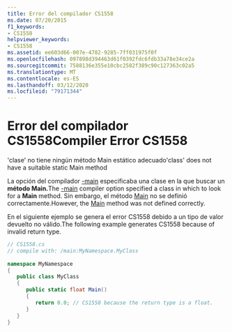 ```yaml
---
title: Error del compilador CS1558
ms.date: 07/20/2015
f1_keywords:
- CS1558
helpviewer_keywords:
- CS1558
ms.assetid: ee603d66-007e-4782-9285-7ff031975f0f
ms.openlocfilehash: 097898d394463d61f0392fdc6fdb33a78e34ce2a
ms.sourcegitcommit: 7588136e355e10cbc2582f389c90c127363c02a5
ms.translationtype: MT
ms.contentlocale: es-ES
ms.lasthandoff: 03/12/2020
ms.locfileid: "79171344"
---
```

# <a name="compiler-error-cs1558"></a><span data-ttu-id="f4e54-102">Error del compilador CS1558</span><span class="sxs-lookup"><span data-stu-id="f4e54-102">Compiler Error CS1558</span></span>
<span data-ttu-id="f4e54-103">'clase' no tiene ningún método Main estático adecuado</span><span class="sxs-lookup"><span data-stu-id="f4e54-103">'class' does not have a suitable static Main method</span></span>  
  
 <span data-ttu-id="f4e54-104">La opción del compilador [-main](../language-reference/compiler-options/main-compiler-option.md) especificaba una clase en la que buscar un **método Main.**</span><span class="sxs-lookup"><span data-stu-id="f4e54-104">The [-main](../language-reference/compiler-options/main-compiler-option.md) compiler option specified a class in which to look for a **Main** method.</span></span> <span data-ttu-id="f4e54-105">Sin embargo, el método [Main](../programming-guide/main-and-command-args/index.md) no se definió correctamente.</span><span class="sxs-lookup"><span data-stu-id="f4e54-105">However, the [Main](../programming-guide/main-and-command-args/index.md) method was not defined correctly.</span></span>  
  
 <span data-ttu-id="f4e54-106">En el siguiente ejemplo se genera el error CS1558 debido a un tipo de valor devuelto no válido.</span><span class="sxs-lookup"><span data-stu-id="f4e54-106">The following example generates CS1558 because of invalid return type.</span></span>  
  
```csharp  
// CS1558.cs  
// compile with: /main:MyNamespace.MyClass  
  
namespace MyNamespace  
{  
   public class MyClass  
   {  
      public static float Main()
      {  
         return 0.0; // CS1558 because the return type is a float.  
      }  
   }  
}  
```
